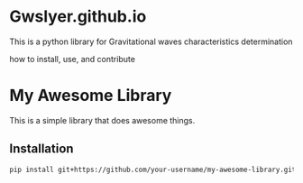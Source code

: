 # Gwslyer.github.io
This is a python library for Gravitational waves characteristics determination 

how to install, use, and contribute

# My Awesome Library

This is a simple library that does awesome things.

## Installation
```bash
pip install git+https://github.com/your-username/my-awesome-library.git


